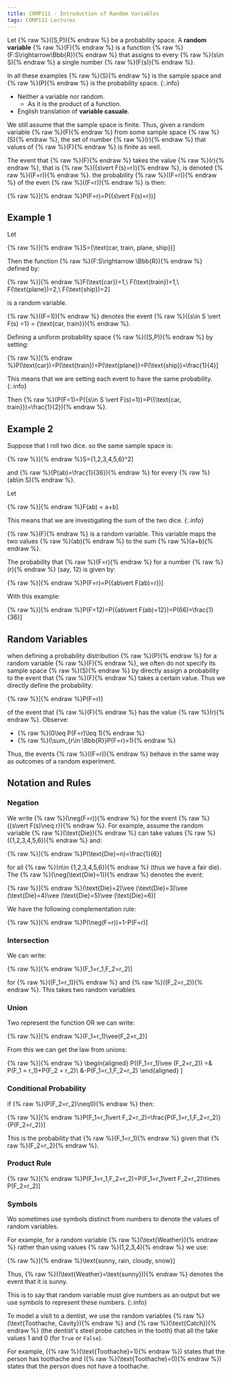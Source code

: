 ```yaml
---
title: COMP111 - Introduction of Random Variables
tags: COMP111 Lectures
---
```

Let {% raw %}\((S,P)\){% endraw %} be a probability space. A **random variable** {% raw %}\(F\){% endraw %} is a function {% raw %}\(F:S\rightarrow\Bbb{R}\){% endraw %} that assigns to every {% raw %}\(s\in S\){% endraw %} a single number {% raw %}\(F(s)\){% endraw %}. 

In all these examples {% raw %}\(S\){% endraw %} is the sample space and {% raw %}\(P\){% endraw %} is the probability space.
{:.info}

* Neither a variable nor random.
	* As it is the product of a function.
* English translation of **variable casuale**.

We still assume that the sample space is finite. Thus, given a random variable {% raw %}\(F\){% endraw %} from some sample space {% raw %}\(S\){% endraw %}, the set of number {% raw %}\(r\){% endraw %} that values of {% raw %}\(F\){% endraw %} is finite as well.

The event that {% raw %}\(F\){% endraw %} takes the value {% raw %}\(r\){% endraw %}, that is {% raw %}\(\{s\vert F(s)=r\}\){% endraw %}, is denoted {% raw %}\((F=r)\){% endraw %}. the probability {% raw %}\((F=r)\){% endraw %} of the even {% raw %}\((F=r)\){% endraw %} is then:

{% raw %}\]{% endraw %}P(F=r)=P(\{s\vert F(s)=r\})\]

## Example 1
Let

{% raw %}\]{% endraw %}S=\{\text{car, train, plane, ship}\}\]

Then the function {% raw %}\(F:S\rightarrow \Bbb{R}\){% endraw %} defined by:

{% raw %}\]{% endraw %}F(\text{car})=1,\ F(\text{train})=1,\ F(\text{plane})=2,\ F(\text{ship})=2\]

is a random variable.

{% raw %}\((F=1)\){% endraw %} denotes the event {% raw %}\(\{s\in S \vert F(s) =1\} = \{\text{car, train}\}\){% endraw %}.

Defining a uniform probability space {% raw %}\((S,P)\){% endraw %} by setting:

{% raw %}\]{% endraw %}P(\text{car})=P(\text{train})=P(\text{plane})=P(\text{ship})=\frac{1}{4}\]

This means that we are setting each event to have the same probability.
{:.info}

Then {% raw %}\(P(F=1)=P(\{s\in S \vert F(s)=1\})=P(\{\text{car, train}\})=\frac{1}{2}\){% endraw %}.

## Example 2
Suppose that I roll two dice. so the same sample space is:

{% raw %}\]{% endraw %}S=\{1,2,3,4,5,6\}^2\]

and {% raw %}\(P(ab)=\frac{1}{36}\){% endraw %} for every {% raw %}\(ab\in S\){% endraw %}.

Let 

{% raw %}\]{% endraw %}F(ab) = a+b\]

This means that we are investigating the sum of the two dice.
{:.info}

{% raw %}\(F\){% endraw %} is a random variable. This variable maps the two values {% raw %}\(ab\){% endraw %} to the sum {% raw %}\(a+b\){% endraw %}. 

The probability that {% raw %}\(F=r\){% endraw %} for a number {% raw %}\(r\){% endraw %} (say, 12) is given by:

{% raw %}\]{% endraw %}P(F=r)=P(\{ab\vert F(ab)=r\})\]

With this example:

 {% raw %}\]{% endraw %}P(F=12)=P(\{ab\vert F(ab)=12\})=P(66)=\frac{1}{36}\]
 
## Random Variables
when defining a probability distribution {% raw %}\(P\){% endraw %} for a random variable {% raw %}\(F\){% endraw %}, we often do not specify its sample space {% raw %}\(S\){% endraw %} by directly assign a probability to the event that {% raw %}\(F\){% endraw %} takes a certain value. Thus we directly define the probability:

{% raw %}\]{% endraw %}P(F=r)\]

of the event that {% raw %}\(F\){% endraw %} has the value {% raw %}\(r\){% endraw %}. Observe:

* {% raw %}\(0\leq P(F=r)\leq 1\){% endraw %}
* {% raw %}\(\sum_{r\in \Bbb{R}}P(F=r)=1\){% endraw %}

Thus, the events {% raw %}\((F=r)\){% endraw %} behave in the same way as outcomes of a random experiment.

## Notation and Rules
### Negation
We write {% raw %}\(\neg(F=r)\){% endraw %} for the event {% raw %}\(\{s\vert F(s)\neq r\}\){% endraw %}. For example, assume the random variable {% raw %}\(\text{Die}\){% endraw %} can take values {% raw %}\(\{1,2,3,4,5,6\}\){% endraw %} and:

{% raw %}\]{% endraw %}P(\text{Die}=n)=\frac{1}{6}\]

for all {% raw %}\(n\in \{1,2,3,4,5,6\}\){% endraw %} (thus we have a fair die). The {% raw %}\(\neg(\text{Die}=1)\){% endraw %} denotes the event:

{% raw %}\]{% endraw %}(\text{Die}=2)\vee (\text{Die}=3)\vee (\text{Die}=4)\vee (\text{Die}=5)\vee (\text{Die}=6)\]

We have the following complementation rule:

{% raw %}\]{% endraw %}P(\neg(F=r))=1-P(F=r)\]

### Intersection
We can write:

{% raw %}\]{% endraw %}(F_1=r_1,F_2=r_2)\]

for {% raw %}\((F_1=r_1)\){% endraw %} and {% raw %}\((F_2=r_2)\){% endraw %}. This takes two random variables

### Union
Two represent the function OR we can write:

{% raw %}\]{% endraw %}(F_1=r_1)\vee(F_2=r_2)\]

From this we can get the law from unions:

{% raw %}\]{% endraw %}
\begin{aligned}
P((F_1=r_1)\vee (F_2=r_2)) =& P(F_1 = r_1)+P(F_2 = r_2)\\
&-P(F_1=r_1,F_2=r_2)
\end{aligned}
\]

### Conditional Probability
if {% raw %}\(P(F_2=r_2)\neq0\){% endraw %} then:

{% raw %}\]{% endraw %}P(F_1=r_1\vert F_2=r_2)=\frac{P(F_1=r_1,F_2=r_2)}{P(F_2=r_2)}\]

This is the probability that {% raw %}\(F_1=r_1\){% endraw %} given that {% raw %}\(F_2=r_2\){% endraw %}.

### Product Rule
{% raw %}\]{% endraw %}P(F_1=r_1,F_2=r_2)=P(F_1=r_1\vert F_2=r_2)\times P(F_2=r_2)\]

### Symbols
Wo sometimes use symbols distinct from numbers to denote the values of random variables.

For example, for a random variable {% raw %}\(\text{Weather}\){% endraw %} rather than using values {% raw %}\(1,2,3,4\){% endraw %} we use:

{% raw %}\]{% endraw %}\text{sunny, rain, cloudy, snow}\]

Thus, {% raw %}\((\text{Weather}=\text{sunny})\){% endraw %} denotes the event that it is sunny.

This is to say that random variable must give numbers as an output but we use symbols to represent these numbers.
{:.info}

To model a visit  to a dentist, we use the random variables {% raw %}\(\text{Toothache, Cavity}\){% endraw %} and {% raw %}\(\text{Catch}\){% endraw %} (the dentist's steel probe catches in the tooth) that all the take values 1 and 0 (for `True` or `False`). 

For example, ({% raw %}\(\text{Toothache}=1\){% endraw %}) states that the person has toothache and ({% raw %}\(\text{Toothache}=0\){% endraw %}) states that the person does not have a toothache.
